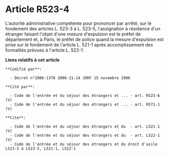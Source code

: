 # Article R523-4

L'autorité administrative compétente pour prononcer par arrêté, sur le fondement des articles L. 523-3 à L. 523-5,
l'assignation à résidence d'un étranger faisant l'objet d'une mesure d'expulsion est le préfet de département et, à Paris, le
préfet de police quand la mesure d'expulsion est prise sur le fondement de l'article L. 521-1 après accomplissement des
formalités prévues à l'article L. 522-1.

**Liens relatifs à cet article**

	**Codifié par**:

	  - Décret n°2006-1378 2006-11-14 JORF 15 novembre 2006

	**Cité par**:

	  - Code de l'entrée et du séjour des étrangers et ... - art. R523-6 (V)
	  - Code de l'entrée et du séjour des étrangers et ... - art. R571-1 (V)

	**Cite**:

	  - Code de l'entrée et du séjour des étrangers et du  - art. L521-1 (V)
	  - Code de l'entrée et du séjour des étrangers et du  - art. L522-1 (V)
	  - Code de l'entrée et du séjour des étrangers et du droit d'asile L523-3 à L523-5, L521-1, L522-1
